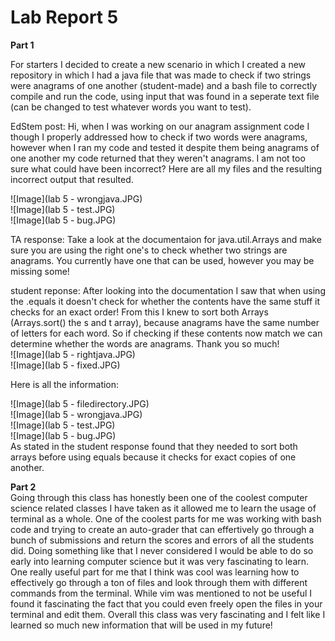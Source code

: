 # Lab Report 5 <br>
**Part 1** <br>

For starters I decided to create a new scenario in which I created a new repository in which I had a java file that was made to check if two strings were anagrams of one another (student-made) and a bash file to correctly compile and run the code, using input
that was found in a seperate text file (can be changed to test whatever words you want to test).

EdStem post: Hi, when I was working on our anagram assignment code I though I properly addressed how to check if two words were anagrams, however when I ran my code and tested it despite them being anagrams of one another
my code returned that they weren't anagrams. I am not too sure what could have been incorrect? Here are all my files and the resulting incorrect output that resulted. <br>

![Image](lab 5 - wrongjava.JPG)<br>
![Image](lab 5 - test.JPG)<br>
![Image](lab 5 - bug.JPG)<br>


TA response: Take a look at the documentaion for java.util.Arrays and make sure you are using the right one's to check  whether two strings are anagrams. You currently have one that can be used, however you may be missing some!<br>

student reponse: After looking into the documentation I saw that when using the .equals it doesn't check for whether the contents have the same stuff it checks for an exact order! From this I knew to sort both Arrays (Arrays.sort() the s and t array), because anagrams
have the same number of letters for each word. So if checking if these contents now match we can determine whether the words are anagrams. Thank you so much! <br>
![Image](lab 5 - rightjava.JPG)<br>
![Image](lab 5 - fixed.JPG)<br>

Here is all the information: <br>

![Image](lab 5 - filedirectory.JPG)<br>
![Image](lab 5 - wrongjava.JPG)<br>
![Image](lab 5 - test.JPG)<br>
![Image](lab 5 - bug.JPG)<br>
As stated in the student response found that they needed to sort both arrays before using equals because it checks for exact copies of one another.<br>

**Part 2** <br>
Going through this class has honestly been one of the coolest computer science related classes I have taken as it allowed me to learn the usage of terminal as a whole. One of the coolest parts for me was working with bash code and trying to create an auto-grader
that can effertively go through a bunch of submissions and return the scores and errors of all the students did. Doing something like that I never considered I would be able to do so early into learning computer science but it was very fascinating 
to learn. One really useful part for me that I think was cool was learning how to effectively go through a ton of files and look through them with different commands from the terminal. While vim was mentioned to not be useful I found it fascinating the fact that you
could even freely open the files in your terminal and edit them. Overall this class was very fascinating and I felt like I learned so much new information that will be used in my future! <br>
